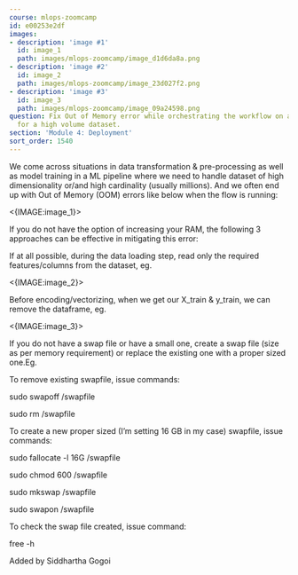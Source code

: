 ```yaml
---
course: mlops-zoomcamp
id: e00253e2df
images:
- description: 'image #1'
  id: image_1
  path: images/mlops-zoomcamp/image_d1d6da8a.png
- description: 'image #2'
  id: image_2
  path: images/mlops-zoomcamp/image_23d027f2.png
- description: 'image #3'
  id: image_3
  path: images/mlops-zoomcamp/image_09a24598.png
question: Fix Out of Memory error while orchestrating the workflow on a ML Pipeline
  for a high volume dataset.
section: 'Module 4: Deployment'
sort_order: 1540
---
```


We come across situations in data transformation & pre-processing as well as model training in a ML pipeline where we need to handle dataset of high dimensionality or/and high cardinality (usually millions). And we often end up with Out of Memory (OOM) errors like below when the flow is running:

<{IMAGE:image_1}>

If you do not have the option of increasing your RAM, the following 3 approaches can be effective in mitigating this error:

If at all possible, during the data loading step, read only the required features/columns from the dataset, eg.

<{IMAGE:image_2}>

Before encoding/vectorizing, when we get our X_train & y_train, we can remove the dataframe, eg.

<{IMAGE:image_3}>

If you do not have a swap file or have a small one, create a swap file (size as per memory requirement) or replace the existing one with a proper sized one.Eg.

To remove existing swapfile, issue commands:

sudo swapoff /swapfile

sudo rm /swapfile

To create a new proper sized (I’m setting 16 GB in my case) swapfile, issue commands:

sudo fallocate -l 16G /swapfile

sudo chmod 600 /swapfile

sudo mkswap /swapfile

sudo swapon /swapfile

To check the swap file created, issue command:

free -h

Added by Siddhartha Gogoi

